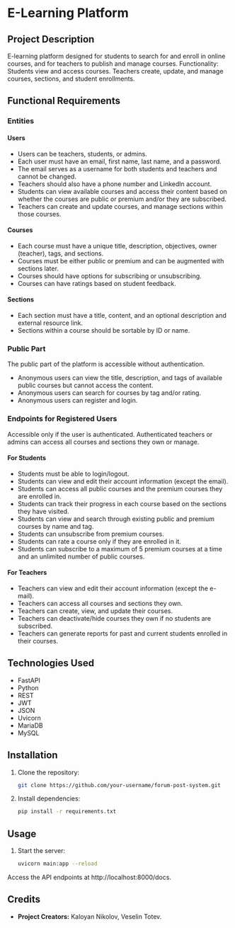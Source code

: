 # E-Learning Platform

## Project Description

E-learning platform designed for students to search for and enroll in online courses, and for teachers to publish and manage courses. Functionality: Students view and access courses. Teachers create, update, and manage courses, sections, and student enrollments.

## Functional Requirements

### Entities

#### Users
- Users can be teachers, students, or admins.
- Each user must have an email, first name, last name, and a password.
- The email serves as a username for both students and teachers and cannot be changed.
- Teachers should also have a phone number and LinkedIn account.
- Students can view available courses and access their content based on whether the courses are public or premium and/or they are subscribed.
- Teachers can create and update courses, and manage sections within those courses.

#### Courses
- Each course must have a unique title, description, objectives, owner (teacher), tags, and sections.
- Courses must be either public or premium and can be augmented with sections later.
- Courses should have options for subscribing or unsubscribing.
- Courses can have ratings based on student feedback.

#### Sections
- Each section must have a title, content, and an optional description and external resource link.
- Sections within a course should be sortable by ID or name.

### Public Part

The public part of the platform is accessible without authentication.
- Anonymous users can view the title, description, and tags of available public courses but cannot access the content.
- Anonymous users can search for courses by tag and/or rating.
- Anonymous users can register and login.

### Endpoints for Registered Users

Accessible only if the user is authenticated. Authenticated teachers or admins can access all courses and sections they own or manage.

#### For Students
- Students must be able to login/logout.
- Students can view and edit their account information (except the email).
- Students can access all public courses and the premium courses they are enrolled in.
- Students can track their progress in each course based on the sections they have visited.
- Students can view and search through existing public and premium courses by name and tag.
- Students can unsubscribe from premium courses.
- Students can rate a course only if they are enrolled in it.
- Students can subscribe to a maximum of 5 premium courses at a time and an unlimited number of public courses.

#### For Teachers
- Teachers can view and edit their account information (except the e-mail).
- Teachers can access all courses and sections they own.
- Teachers can create, view, and update their courses.
- Teachers can deactivate/hide courses they own if no students are subscribed.
- Teachers can generate reports for past and current students enrolled in their courses.

## Technologies Used
- FastAPI
- Python
- REST
- JWT
- JSON
- Uvicorn
- MariaDB
- MySQL

## Installation

1. Clone the repository:
   ```bash
   git clone https://github.com/your-username/forum-post-system.git

2. Install dependencies:
   ```bash
   pip install -r requirements.txt

## Usage

1. Start the server:
   ```bash
   uvicorn main:app --reload

Access the API endpoints at http://localhost:8000/docs.

## Credits

- **Project Creators:** Kaloyan Nikolov, Veselin Totev.


